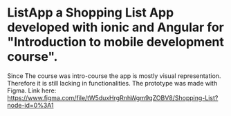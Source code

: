 # ListApp a Shopping List App developed with ionic and Angular for "Introduction to mobile development course".
Since The course was intro-course the app is mostly visual representation. Therefore it is still lacking in functionalities.
The prototype was made with Figma. Link here: https://www.figma.com/file/tW5duxHrgRnhWgm9qZOBV8/Shopping-List?node-id=0%3A1
